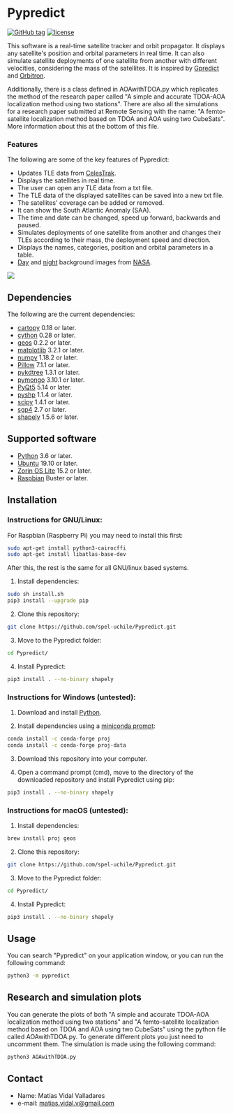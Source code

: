 # Pypredict

[![GitHub tag](https://img.shields.io/github/tag/spel-uchile/Pypredict.svg)](https://github.com/spel-uchile/Pypredict/releases)
[![license](https://img.shields.io/github/license/spel-uchile/Pypredict)](https://www.gnu.org/licenses/gpl-3.0.en.html)

This software is a real-time satellite tracker and orbit propagator. It displays any satellite's position and orbital parameters in real time. It can also simulate satellite deployments of one satellite from another with different velocities, considering the mass of the satellites. It is inspired by [Gpredict](https://github.com/csete/gpredict) and [Orbitron](http://www.stoff.pl/).

Additionally, there is a class defined in AOAwithTDOA.py which replicates the method of the research paper called "A simple and accurate TDOA-AOA localization method using two stations". There are also all the simulations for a research paper submitted at Remote Sensing with the name: "A femto-satellite localization method based on TDOA and AOA using two CubeSats". More information about this at the bottom of this file.

### Features

The following are some of the key features of Pypredict:

* Updates TLE data from [CelesTrak](https://www.celestrak.com/NORAD/elements/).
* Displays the satellites in real time.
* The user can open any TLE data from a txt file.
* The TLE data of the displayed satellites can be saved into a new txt file.
* The satellites' coverage can be added or removed.
* It can show the South Atlantic Anomaly (SAA).
* The time and date can be changed, speed up forward, backwards and paused.
* Simulates deployments of one satellite from another and changes their TLEs according to their mass, the deployment speed and direction.
* Displays the names, categories, position and orbital parameters in a table.
* [Day](https://visibleearth.nasa.gov/images/73751/july-blue-marble-next-generation-w-topography-and-bathymetry) and [night](https://visibleearth.nasa.gov/images/144898/earth-at-night-black-marble-2016-color-maps) background images from [NASA](https://www.nasa.gov/).

![](pypredict/img/Screenshot.png)

## Dependencies

The following are the current dependencies:

* [cartopy](https://github.com/SciTools/cartopy) 0.18 or later.
* [cython](https://github.com/cython/cython) 0.28 or later.
* [geos](https://github.com/grst/geos) 0.2.2 or later.
* [matplotlib](https://github.com/matplotlib/matplotlib) 3.2.1 or later.
* [numpy](https://github.com/numpy/numpy) 1.18.2 or later.
* [Pillow](https://github.com/python-pillow/Pillow) 7.1.1 or later.
* [pykdtree](https://github.com/storpipfugl/pykdtree) 1.3.1 or later.
* [pymongo](https://github.com/mongodb/mongo-python-driver) 3.10.1 or later.
* [PyQt5](https://pypi.org/project/PyQt5/) 5.14 or later.
* [pyshp](https://github.com/GeospatialPython/pyshp) 1.1.4 or later.
* [scipy](https://github.com/scipy/scipy) 1.4.1 or later.
* [sgp4](https://github.com/brandon-rhodes/python-sgp4) 2.7 or later.
* [shapely](https://github.com/simplegeo/shapely) 1.5.6 or later.

## Supported software

* [Python](https://www.python.org/downloads/) 3.6 or later.
* [Ubuntu](https://ubuntu.com/download/desktop) 19.10 or later.
* [Zorin OS Lite](https://zorinos.com/download/) 15.2 or later.
* [Raspbian](https://www.raspberrypi.org/downloads/raspbian/) Buster or later.

## Installation

### Instructions for GNU/Linux:

For Raspbian (Raspberry Pi) you may need to install this first:
```bash
sudo apt-get install python3-cairocffi
sudo apt-get install libatlas-base-dev
```

After this, the rest is the same for all GNU/linux based systems.

1. Install dependencies:
```bash
sudo sh install.sh
pip3 install --upgrade pip
```
2. Clone this repository:
```bash
git clone https://github.com/spel-uchile/Pypredict.git
```
3. Move to the Pypredict folder:
```bash
cd Pypredict/
```
4. Install Pypredict:
```bash
pip3 install . --no-binary shapely
```

### Instructions for Windows (untested):

1. Download and install [Python](https://www.python.org/downloads/).

2. Install dependencies using a [miniconda prompt](https://docs.conda.io/en/latest/miniconda.html):
```bash
conda install -c conda-forge proj
conda install -c conda-forge proj-data
```
3. Download this repository into your computer.

4. Open a command prompt (cmd), move to the directory of the downloaded repository and install Pypredict using pip:
```bash
pip3 install . --no-binary shapely
```

### Instructions for macOS (untested):

1. Install dependencies:
```bash
brew install proj geos
```
2. Clone this repository:
```bash
git clone https://github.com/spel-uchile/Pypredict.git
```
3. Move to the Pypredict folder:
```bash
cd Pypredict/
```
4. Install Pypredict:
```bash
pip3 install . --no-binary shapely
```


## Usage

You can search "Pypredict" on your application window, or you can run the following command:
```bash
python3 -m pypredict
```

## Research and simulation plots

You can generate the plots of both "A simple and accurate TDOA-AOA localization method using two stations" and "A femto-satellite localization method based on TDOA and AOA using two CubeSats" using the python file called AOAwithTDOA.py. To generate different plots you just need to uncomment them.
The simulation is made using the following command:
```bash
python3 AOAwithTDOA.py
```

## Contact

* Name: Matías Vidal Valladares
* e-mail: matias.vidal.v@gmail.com
